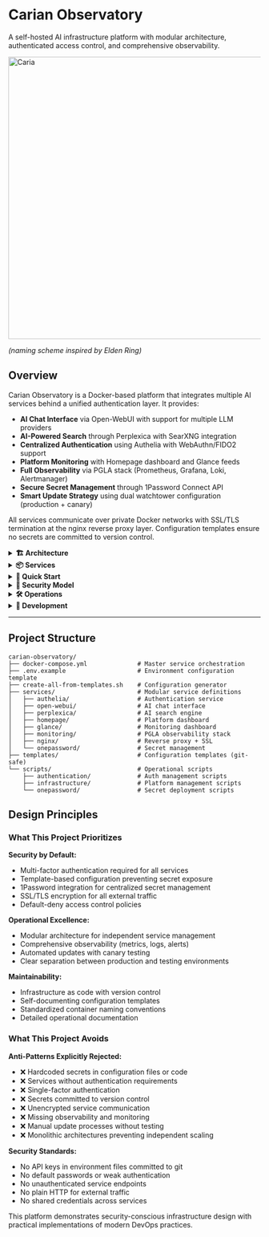 # Carian Observatory

A self-hosted AI infrastructure platform with modular architecture, authenticated access control, and comprehensive observability. 

<img width="1000" height="563" alt="Caria" src="https://static.wikia.nocookie.net/eldenring/images/6/64/Caria_Manor_2.png/revision/latest?cb=20230410051038" />

_(naming scheme inspired by Elden Ring)_

## Overview

Carian Observatory is a Docker-based platform that integrates multiple AI services behind a unified authentication layer. It provides:

- **AI Chat Interface** via Open-WebUI with support for multiple LLM providers
- **AI-Powered Search** through Perplexica with SearXNG integration
- **Centralized Authentication** using Authelia with WebAuthn/FIDO2 support
- **Platform Monitoring** with Homepage dashboard and Glance feeds
- **Full Observability** via PGLA stack (Prometheus, Grafana, Loki, Alertmanager)
- **Secure Secret Management** through 1Password Connect API
- **Smart Update Strategy** using dual watchtower configuration (production + canary)

All services communicate over private Docker networks with SSL/TLS termination at the nginx reverse proxy layer. Configuration templates ensure no secrets are committed to version control.

<details>
<summary><strong>🏗️ Architecture</strong></summary>

## System Architecture

Carian Observatory uses a modular service architecture with Docker Compose's `include` feature, allowing independent service management while maintaining integration.

### Service Groups

```
📡 Carian Observatory Platform
│
├── 🔐 Authentication Layer
│   ├── co-authelia-service     (WebAuthn/FIDO2, TOTP)
│   └── co-authelia-redis       (Session storage)
│
├── 🌐 AI Services
│   ├── co-open-webui-service   (Production AI chat)
│   ├── co-open-webui-canary    (Canary testing)
│   ├── co-perplexica-service   (AI search)
│   └── co-perplexica-searxng   (Meta-search engine)
│
├── 📊 Platform Services
│   ├── co-homepage-service     (Unified dashboard)
│   ├── co-homepage-iframe-proxy (Secure iframe integration)
│   └── co-glance-service       (RSS monitoring dashboard)
│
├── 📈 Observability Stack (PGLA)
│   ├── co-monitoring-prometheus    (Metrics collection)
│   ├── co-monitoring-grafana       (Visualization)
│   ├── co-monitoring-loki          (Log aggregation)
│   ├── co-monitoring-alertmanager  (Alert routing)
│   ├── co-monitoring-promtail      (Log shipping)
│   ├── co-monitoring-cadvisor      (Container metrics)
│   ├── co-monitoring-node          (System metrics)
│   └── co-monitoring-redis         (Redis metrics)
│
├── 🔒 Infrastructure
│   ├── co-nginx-service        (Reverse proxy + SSL/TLS)
│   ├── co-1p-connect-sync      (1Password vault sync)
│   └── co-1p-connect-api       (Secret retrieval API)
│
└── 🔄 Update Management
    ├── co-ow-watchtower-service (Weekly production updates)
    └── co-ow-watchtower-canary  (Daily canary updates)
```

### Security Model

**Authentication Flow:**
1. User requests service (e.g., `https://webui.yourdomain.com`)
2. Nginx forwards auth check to Authelia
3. If unauthenticated, redirect to `https://auth.yourdomain.com`
4. User authenticates with WebAuthn/FIDO2 or TOTP
5. Session stored in Redis, forwarded to requested service

**Secret Management:**
- Configuration templates use `yourdomain.com` placeholders (safe for git)
- Real domains configured in `.env` (gitignored)
- API keys retrieved from 1Password Connect API
- No secrets in version control or container definitions

### Network Topology

- `carian-observatory_app-network` - Main service communication
- `carian-observatory_onepassword-internal` - Isolated 1Password sync
- All external access through nginx on ports 80/443
- Service-to-service communication on internal Docker networks

### Data Persistence

- **Open-WebUI**: External volume `open-webui-fw_open-webui` (preserved across updates)
- **Authelia**: SQLite database in `services/authelia/data/`
- **Monitoring**: Separate volumes for Prometheus, Grafana, Loki data
- **1Password**: Encrypted cache in `onepassword-data` volume

</details>

<details>
<summary><strong>📦 Services</strong></summary>

## Service Directory

| Service | Purpose | Access | Documentation |
|---------|---------|--------|---------------|
| **Open-WebUI** | AI chat interface with multi-LLM support | `https://webui.yourdomain.com` | [Open-WebUI Docs](https://docs.openwebui.com) |
| **Perplexica** | AI-powered search engine | `https://perplexica.yourdomain.com` | [Perplexica GitHub](https://github.com/ItzCrazyKns/Perplexica) |
| **Authelia** | Authentication portal with MFA | `https://auth.yourdomain.com` | [services/authelia/README.md](services/authelia/README.md) |
| **Homepage** | Unified platform dashboard | `https://homepage.yourdomain.com` | [services/homepage/README.md](services/homepage/README.md) |
| **Glance** | RSS feed monitoring dashboard | `https://glance.yourdomain.com` | [Glance GitHub](https://github.com/glanceapp/glance) |
| **Grafana** | Metrics and logs visualization | `https://monitoring.yourdomain.com` | [services/monitoring/README.md](services/monitoring/README.md) |
| **1Password Connect** | Secure secret management API | `http://localhost:8090` | [services/onepassword/README.md](services/onepassword/README.md) |

### Service States

**Currently Active:**
- ✅ Open-WebUI (production + canary)
- ✅ Perplexica + SearXNG
- ✅ Authelia + Redis
- ✅ Homepage + Glance
- ✅ PGLA monitoring stack
- ✅ Nginx reverse proxy
- ✅ Watchtower (production + canary)

**In Development:**
- 🚧 PostgreSQL (memory storage backend)
- 🚧 1Password Connect (currently using CLI injection)

### Modular Configuration

Services use Docker Compose's `include` feature for modularity:

```yaml
# docker-compose.yml
include:
  - path: services/open-webui/docker-compose.yml
  - path: services/perplexica/docker-compose.yml
  - path: services/authelia/docker-compose.yml
  - path: services/nginx/docker-compose.yml
  - path: services/homepage/docker-compose.yml
  - path: services/glance/docker-compose.yml
  - path: services/monitoring/docker-compose.yml
  # - path: services/onepassword/docker-compose.yml  # Optional
```

To disable a service, comment out its include line and restart: `docker compose up -d`

</details>

<details>
<summary><strong>🚀 Quick Start</strong></summary>

## Quick Start

### Prerequisites

- **Docker Desktop** (macOS/Windows) or **Docker Engine** (Linux)
- **Docker Compose** v2.20+ (for `include` feature support)
- **1Password CLI** (optional, for secret management)
- Available ports: 80, 443, 8080-8093, 9090-9100

**Platform Note**: Designed for macOS. Linux and Windows may require minor adjustments.

### Installation

1. **Generate configuration files from templates:**
   ```bash
   ./create-all-from-templates.sh
   ```

2. **Configure environment variables:**
   ```bash
   cp .env.example .env
   vim .env
   ```

   Key variables to set:
   - `PRIMARY_DOMAIN` - Your domain (e.g., `example.com`)
   - `AUTHELIA_SESSION_SECRET` - Generate with `openssl rand -hex 32`
   - `AUTHELIA_STORAGE_ENCRYPTION_KEY` - Generate with `openssl rand -hex 32`
   - `GRAFANA_PASSWORD` - Secure admin password

3. **Deploy SSL certificates:**

   Place certificates in `services/nginx/ssl/`:
   ```bash
   webui.yourdomain.com.crt + .key
   perplexica.yourdomain.com.crt + .key
   auth.yourdomain.com.crt + .key
   homepage.yourdomain.com.crt + .key
   glance.yourdomain.com.crt + .key
   monitoring.yourdomain.com.crt + .key
   ```

   Or generate self-signed:
   ```bash
   openssl req -x509 -newkey rsa:2048 -keyout domain.key -out domain.crt -days 365 -nodes
   ```

4. **Start the platform:**
   ```bash
   docker compose up -d
   ```

5. **Verify deployment:**
   ```bash
   docker compose ps
   ```

### First-Time Setup

**Configure Authelia:**
1. Navigate to `https://auth.yourdomain.com`
2. Register first user (becomes admin)
3. Set up WebAuthn/FIDO2 or TOTP 2FA

**Access Services:**
- Open-WebUI: `https://webui.yourdomain.com`
- Perplexica: `https://perplexica.yourdomain.com`
- Homepage: `https://homepage.yourdomain.com`
- Grafana: `https://monitoring.yourdomain.com`

All services require authentication via Authelia.

### Optional: 1Password Integration

For automated API key management:

```bash
# Start 1Password Connect Server
cd services/onepassword
./scripts/manage-connect-server.sh start

# Deploy API keys from 1Password vault
./scripts/deploy-api-keys.sh
```

See [services/onepassword/README.md](services/onepassword/README.md) for detailed setup.

</details>

<details>
<summary><strong>🔐 Security Model</strong></summary>

## Security Architecture

### Template-Based Configuration

Carian Observatory uses a template system to prevent secrets from entering version control:

**Structure:**
```
carian-observatory/
├── templates/                    # Safe for git
│   ├── .env.template
│   └── services/
│       └── {service}/
│           ├── configs/*.template
│           └── scripts/*.template
├── services/                     # Gitignored
│   └── {service}/
│       ├── configs/*.yaml        # Real domains
│       └── scripts/*.sh          # Real domains
└── create-all-from-templates.sh  # Generator script
```

**Process:**
1. Templates use `yourdomain.com` placeholders
2. `create-all-from-templates.sh` generates working files with real domains
3. Generated files are automatically gitignored
4. Only templates are committed to version control

### Secret Management

**1Password Connect API:**
- Sync container maintains encrypted vault cache
- API container provides REST access to secrets
- CLI injection for runtime secret deployment
- No secrets stored in containers or environment files

**Environment Variables:**
- Critical secrets in `.env` (gitignored)
- Templates use `${VARIABLE}` substitution
- API keys retrieved from 1Password vault

### Authentication Layer

**Authelia Configuration:**
- Default policy: `deny` (explicit allow required)
- All services require authentication
- WebAuthn/FIDO2 support for hardware keys
- TOTP for software-based 2FA
- Session persistence in Redis

**Access Control:**
```yaml
# services/authelia/configs/configuration.yml
access_control:
  default_policy: 'deny'
  rules:
    - domain: 'webui.yourdomain.com'
      policy: 'two_factor'
    - domain: 'perplexica.yourdomain.com'
      policy: 'two_factor'
```

**Important**: When adding services, update Authelia access control or requests will return 403 Forbidden.

### SSL/TLS Implementation

- All external traffic terminates SSL at nginx
- Service-to-service communication over internal Docker networks
- Certificates managed in `services/nginx/ssl/`
- Automatic HTTP to HTTPS redirects

### Network Isolation

- Services communicate on `carian-observatory_app-network`
- 1Password sync isolated on `onepassword-internal` network
- No direct external access to services (nginx proxy only)
- Container-to-container communication via Docker DNS

</details>

<details>
<summary><strong>🛠️ Operations</strong></summary>

## Daily Operations

### Common Commands

| Task | Command | Description |
|------|---------|-------------|
| **Start All Services** | `docker compose up -d` | Starts platform |
| **Stop All Services** | `docker compose down` | Stops platform |
| **View Status** | `docker compose ps` | Shows service health |
| **View Logs** | `docker compose logs -f [service]` | Follow service logs |
| **Restart Service** | `docker restart [container-name]` | Restart specific container |

### Service Group Management

**Authentication Stack:**
```bash
docker logs co-authelia-service co-authelia-redis
docker restart co-authelia-service co-authelia-redis
```

**Web Interface Stack:**
```bash
docker logs co-open-webui-service co-open-webui-canary
docker restart co-open-webui-service
```

**AI Search Stack:**
```bash
docker logs co-perplexica-service co-perplexica-searxng
docker restart co-perplexica-service co-perplexica-searxng
```

**Monitoring Stack:**
```bash
docker logs co-monitoring-prometheus co-monitoring-grafana
docker logs co-monitoring-loki co-monitoring-alertmanager
docker restart co-monitoring-prometheus co-monitoring-grafana
```

### Troubleshooting

**403 Forbidden Errors:**
- Check Authelia access control rules in `services/authelia/configs/configuration.yml`
- Ensure service domain is explicitly allowed
- Verify nginx configuration includes service

**Service Won't Start:**
```bash
docker compose logs [service-name]
docker inspect [container-name]
```

**Authentication Issues:**
```bash
docker logs co-authelia-service
docker logs co-authelia-redis
docker exec co-authelia-service cat /config/configuration.yml
```

**SSL Certificate Problems:**
```bash
docker exec co-nginx-service nginx -t
ls -la services/nginx/ssl/
docker restart co-nginx-service
```

**Network Connectivity:**
```bash
docker network inspect carian-observatory_app-network
docker exec co-nginx-service ping co-authelia-service
```

### Updating Services

**Production Services:**
- Updated weekly via `co-ow-watchtower-service`
- Monitors: open-webui, perplexica, authelia, nginx

**Canary Services:**
- Updated daily via `co-ow-watchtower-canary`
- Monitors: open-webui-canary

**Manual Updates:**
```bash
docker compose pull
docker compose up -d
```

### Data Backup

**Critical Data Locations:**
- Open-WebUI: `open-webui-fw_open-webui` volume
- Authelia: `services/authelia/data/`
- Monitoring: `co-prometheus-data`, `co-grafana-data`, `co-loki-data` volumes

**Backup Command:**
```bash
docker run --rm -v open-webui-fw_open-webui:/data -v $(pwd):/backup alpine tar czf /backup/openwebui-backup.tar.gz /data
```

### Detailed Operations

See subdirectory READMEs for detailed operational guides:
- [Authentication Scripts](scripts/authentication/README.md)
- [Infrastructure Scripts](scripts/infrastructure/README.md)
- [1Password Scripts](scripts/onepassword/README.md)

</details>

<details>
<summary><strong>🔧 Development</strong></summary>

## Development Workflow

### Adding New Services

1. **Create service directory:**
   ```bash
   mkdir -p services/newservice/{configs,scripts}
   ```

2. **Create docker-compose.yml:**
   ```yaml
   # services/newservice/docker-compose.yml
   services:
     newservice:
       image: your/image:tag
       container_name: co-newservice-service
       restart: unless-stopped
       networks:
         - app-network

   networks:
     app-network:
       name: ${COMPOSE_PROJECT_NAME}_app-network
   ```

3. **Add to master docker-compose.yml:**
   ```yaml
   include:
     - path: services/newservice/docker-compose.yml
   ```

4. **Configure nginx routing:**
   ```bash
   vim services/nginx/configs/https.conf.template
   ```

   Add server block for new service.

5. **Update Authelia access control:**
   ```yaml
   # services/authelia/configs/configuration.yml
   access_control:
     rules:
       - domain: 'newservice.yourdomain.com'
         policy: 'two_factor'
   ```

6. **Update environment variables:**
   ```bash
   vim .env.example
   ```

7. **Restart services:**
   ```bash
   docker restart co-authelia-service co-nginx-service
   docker compose up -d
   ```

### Testing Strategy

**Canary Testing:**
- Canary services receive daily updates
- Test new versions before production deployment
- Production services receive weekly updates after validation

**Service Verification:**
```bash
# Check service health
docker compose ps

# Test authentication flow
curl -I https://newservice.yourdomain.com

# Verify nginx configuration
docker exec co-nginx-service nginx -t
```

### Configuration Templates

**Creating Templates:**
1. Write configuration with `yourdomain.com` placeholders
2. Save as `.template` file in `templates/services/{service}/`
3. Add generation logic to `create-all-from-templates.sh`
4. Generate working files: `./create-all-from-templates.sh`

**Template Variables:**
- `yourdomain.com` → Replaced with `${PRIMARY_DOMAIN}`
- `${VARIABLE}` → Replaced with environment variable value

</details>

---

## Project Structure

```
carian-observatory/
├── docker-compose.yml              # Master service orchestration
├── .env.example                    # Environment configuration template
├── create-all-from-templates.sh    # Configuration generator
├── services/                       # Modular service definitions
│   ├── authelia/                   # Authentication service
│   ├── open-webui/                 # AI chat interface
│   ├── perplexica/                 # AI search engine
│   ├── homepage/                   # Platform dashboard
│   ├── glance/                     # Monitoring dashboard
│   ├── monitoring/                 # PGLA observability stack
│   ├── nginx/                      # Reverse proxy + SSL
│   └── onepassword/                # Secret management
├── templates/                      # Configuration templates (git-safe)
└── scripts/                        # Operational scripts
    ├── authentication/             # Auth management scripts
    ├── infrastructure/             # Platform management scripts
    └── onepassword/                # Secret deployment scripts
```

## Design Principles

### What This Project Prioritizes

**Security by Default:**
- Multi-factor authentication required for all services
- Template-based configuration preventing secret exposure
- 1Password integration for centralized secret management
- SSL/TLS encryption for all external traffic
- Default-deny access control policies

**Operational Excellence:**
- Modular architecture for independent service management
- Comprehensive observability (metrics, logs, alerts)
- Automated updates with canary testing
- Clear separation between production and testing environments

**Maintainability:**
- Infrastructure as code with version control
- Self-documenting configuration templates
- Standardized container naming conventions
- Detailed operational documentation

### What This Project Avoids

**Anti-Patterns Explicitly Rejected:**
- ❌ Hardcoded secrets in configuration files or code
- ❌ Services without authentication requirements
- ❌ Single-factor authentication
- ❌ Secrets committed to version control
- ❌ Unencrypted service communication
- ❌ Missing observability and monitoring
- ❌ Manual update processes without testing
- ❌ Monolithic architectures preventing independent scaling

**Security Standards:**
- No API keys in environment files committed to git
- No default passwords or weak authentication
- No unauthenticated service endpoints
- No plain HTTP for external traffic
- No shared credentials across services

This platform demonstrates security-conscious infrastructure design with practical implementations of modern DevOps practices.
